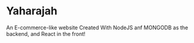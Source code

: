 # Yaharajah

An E-commerce-like website Created With NodeJS anf MONGODB as the backend, and React in the front!
